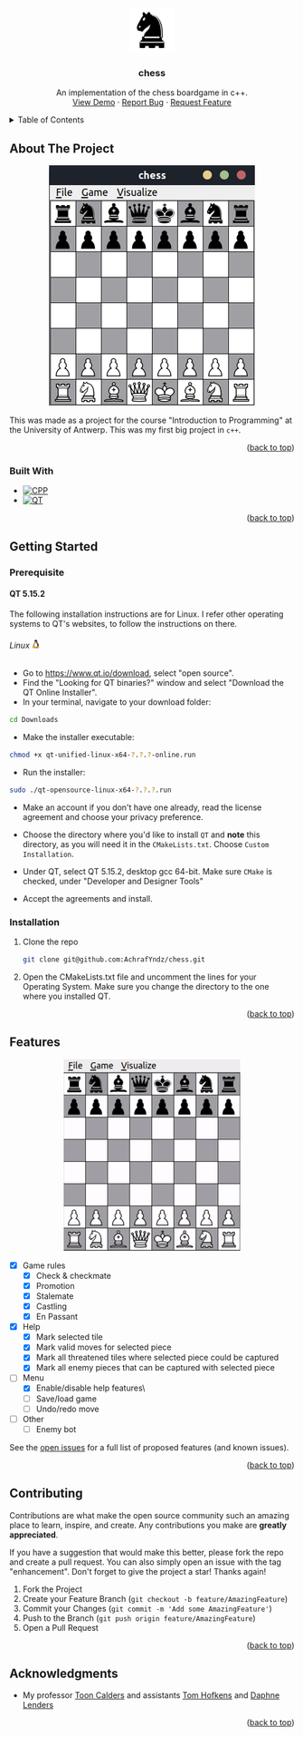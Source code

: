 <!-- PROJECT LOGO -->
<br />
<div align="center">
  <a href="https://github.com/github_username/chess">
    <img src="resources/black-knight.svg" alt="Logo" width="80" height="80">
  </a>

<h3 align="center">chess</h3>

  <p align="center">
    An implementation of the chess boardgame in c++. 
    <br />
    <a href="#features">View Demo</a>
    ·
    <a href="https://github.com/AchrafYndz/chess/issues">Report Bug</a>
    ·
    <a href="https://github.com/AchrafYndz/chess/issues">Request Feature</a>
  </p>
</div>



<!-- TABLE OF CONTENTS -->
<details>
  <summary>Table of Contents</summary>
  <ol>
    <li>
      <a href="#about-the-project">About The Project</a>
      <ul>
        <li><a href="#built-with">Built With</a></li>
      </ul>
    </li>
    <li>
      <a href="#getting-started">Getting Started</a>
      <ul>
        <li><a href="#prerequisite">Prerequisite</a></li>
        <li><a href="#installation">Installation</a></li>
      </ul>
    </li>
    <li><a href="#features">Features</a></li>
    <li><a href="#contributing">Contributing</a></li>
    <li><a href="#acknowledgments">Acknowledgments</a></li>
  </ol>
</details>



<!-- ABOUT THE PROJECT -->

## About The Project

<p align="center">
  <img src="images/screenshot.png" alt="chess screenshot" />
</p>

This was made as a project for the course "Introduction to Programming" at the University of Antwerp. This was my first
big project in `c++`.

<p align="right">(<a href="#top">back to top</a>)</p>

### Built With

* [![CPP][cpp.com]][cpp-url]
* [![QT][qt.io]][qt-url]

<p align="right">(<a href="#top">back to top</a>)</p>

<!-- GETTING STARTED -->

## Getting Started

### Prerequisite

#### QT 5.15.2

The following installation instructions are for Linux. I refer other operating systems to QT's websites, to follow the
instructions on there.

###### Linux <img src="images/linux-logo.png" alt="linux logo" width="15"/>

* Go to https://www.qt.io/download, select "open source".
* Find the "Looking for QT binaries?" window and select "Download
  the QT Online Installer".
* In your terminal, navigate to your download folder:

```bash
cd Downloads
```

* Make the installer executable:

```bash
chmod +x qt-unified-linux-x64-?.?.?-online.run
```

* Run the installer:

```bash
sudo ./qt-opensource-linux-x64-?.?.?.run
```

* Make an account if you don't have one already, read the license agreement and choose your privacy preference.

* Choose the directory where you'd like to install `QT` and **note** this directory, as you will need it in the
  `CMakeLists.txt`. Choose `Custom Installation`.

* Under QT, select QT 5.15.2, desktop gcc 64-bit. Make sure `CMake` is checked, under "Developer and Designer Tools"

* Accept the agreements and install.

### Installation

1. Clone the repo
   ```sh
   git clone git@github.com:AchrafYndz/chess.git
   ```
2. Open the CMakeLists.txt file and uncomment the lines for your Operating System. Make sure you change the directory to
   the one where you installed QT.

<p align="right">(<a href="#top">back to top</a>)</p>


<!-- FEATURES -->

## Features

<p align="center">
  <img src="images/gameplay.gif" alt="chess gameplay" />
</p>


- [X] Game rules
    - [X] Check & checkmate
    - [X] Promotion
    - [X] Stalemate
    - [X] Castling
    - [X] En Passant
- [X] Help
    - [X] Mark selected tile
    - [X] Mark valid moves for selected piece
    - [X] Mark all threatened tiles where selected piece could be captured
    - [X] Mark all enemy pieces that can be captured with selected piece
- [ ] Menu
    - [X] Enable/disable help features\
    - [ ] Save/load game
    - [ ] Undo/redo move
- [ ] Other
    - [ ] Enemy bot

See the [open issues](https://github.com/AchrafYndz/chess/issues) for a full list of proposed features (and known
issues).

<p align="right">(<a href="#top">back to top</a>)</p>



<!-- CONTRIBUTING -->

## Contributing

Contributions are what make the open source community such an amazing place to learn, inspire, and create. Any
contributions you make are **greatly appreciated**.

If you have a suggestion that would make this better, please fork the repo and create a pull request. You can also
simply open an issue with the tag "enhancement".
Don't forget to give the project a star! Thanks again!

1. Fork the Project
2. Create your Feature Branch (`git checkout -b feature/AmazingFeature`)
3. Commit your Changes (`git commit -m 'Add some AmazingFeature'`)
4. Push to the Branch (`git push origin feature/AmazingFeature`)
5. Open a Pull Request

<p align="right">(<a href="#top">back to top</a>)</p>




<!-- ACKNOWLEDGMENTS -->

## Acknowledgments

* My professor [Toon Calders](https://github.com/tcalders) and assistants [Tom Hofkens](https://github.com/thofkens)
  and [Daphne Lenders]()

<p align="right">(<a href="#top">back to top</a>)</p>



<!-- MARKDOWN LINKS & IMAGES -->

[cpp-url]: https://cplusplus.com

[cpp.com]: https://img.shields.io/badge/c%2B%2B-0769AD?style=for-the-badge&logo=c%2B%2B&logoColor=white

[qt-url]: https://www.qt.io

[qt.io]: https://img.shields.io/badge/Qt-%23217346.svg?style=for-the-badge&logo=Qt&logoColor=white